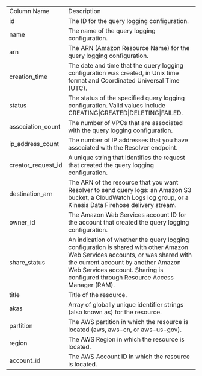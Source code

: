 <table>
	<tr><td>Column Name</td><td>Description</td></tr>
	<tr><td>id</td><td>The ID for the query logging configuration.</td></tr>
	<tr><td>name</td><td>The name of the query logging configuration.</td></tr>
	<tr><td>arn</td><td>The ARN (Amazon Resource Name) for the query logging configuration.</td></tr>
	<tr><td>creation_time</td><td>The date and time that the query logging configuration was created, in Unix time format and Coordinated Universal Time (UTC).</td></tr>
	<tr><td>status</td><td>The status of the specified query logging configuration. Valid values include CREATING|CREATED|DELETING|FAILED.</td></tr>
	<tr><td>association_count</td><td>The number of VPCs that are associated with the query logging configuration.</td></tr>
	<tr><td>ip_address_count</td><td>The number of IP addresses that you have associated with the Resolver endpoint.</td></tr>
	<tr><td>creator_request_id</td><td>A unique string that identifies the request that created the query logging configuration.</td></tr>
	<tr><td>destination_arn</td><td>The ARN of the resource that you want Resolver to send query logs: an Amazon S3 bucket, a CloudWatch Logs log group, or a Kinesis Data Firehose delivery stream.</td></tr>
	<tr><td>owner_id</td><td>The Amazon Web Services account ID for the account that created the query logging configuration.</td></tr>
	<tr><td>share_status</td><td>An indication of whether the query logging configuration is shared with other Amazon Web Services accounts, or was shared with the current account by another Amazon Web Services account. Sharing is configured through Resource Access Manager (RAM).</td></tr>
	<tr><td>title</td><td>Title of the resource.</td></tr>
	<tr><td>akas</td><td>Array of globally unique identifier strings (also known as) for the resource.</td></tr>
	<tr><td>partition</td><td>The AWS partition in which the resource is located (aws, aws-cn, or aws-us-gov).</td></tr>
	<tr><td>region</td><td>The AWS Region in which the resource is located.</td></tr>
	<tr><td>account_id</td><td>The AWS Account ID in which the resource is located.</td></tr>
</table>